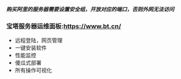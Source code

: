 ##### 购买阿里的服务器需要设置安全组，开放对应的端口，否则外网无法访问



### 宝塔服务器运维面板:https://www.bt.cn/

- 远程登陆，网页管理
- 一键安装软件
- 性能监控
- 傻瓜式部署
- 所有操作可视化